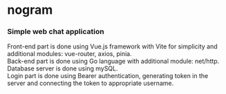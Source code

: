 # nogram
### Simple web chat application 
Front-end part is done using Vue.js framework with Vite for simplicity and additional modules: vue-router, axios, pinia.<br>
Back-end part is done using Go language with additional module: net/http.<br>
Database server is done using mySQL.<br>
Login part is done using Bearer authentication, generating token in the server and connecting the token to appropriate username.<br>
